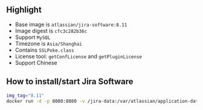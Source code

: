 ## Highlight

- Base image is `atlassian/jira-software:8.11`
- Image digest is `cfc3c282b36c`
- Support `MySQL`
- Timezone is `Asia/Shanghai`
- Contains `SSLPoke.class`
- License tool: `getConfLicense` and `getPluginLicense`
- Support Chinese

## How to install/start Jira Software

```bash
img_tag="8.11"
docker run -d -p 8080:8080 -v /jira-data:/var/atlassian/application-data/jira -it bxwill/jira-software:${img_tag}
```